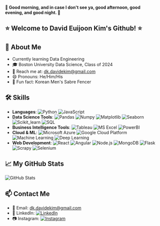 #### 👋 Good morning, and in case I don't see ya, good afternoon, good evening, and good night. 👋
## ⭐️ Welcome to David Euijoon Kim's Github! ⭐️

## 🌱 About Me
- Currently learning Data Engineering
- 🎓 Boston University Data Science, Class of 2024
- 📧 Reach me at: [dk.davidekim@gmail.com](mailto:dk.davidekim@gmail.com)
- 😄 Pronouns: He/Him/His
- 🤺 Fun fact: Korean Men's Sabre Fencer

## 🛠️ Skills
- **Languages**: ![Python](https://img.shields.io/badge/-Python-3776AB?style=flat&logo=Python&logoColor=white) ![JavaScript](https://img.shields.io/badge/-JavaScript-F7DF1E?style=flat&logo=javascript&logoColor=black)
- **Data Science Tools**: ![Pandas](https://img.shields.io/badge/-Pandas-150458?style=flat&logo=pandas&logoColor=white) ![Numpy](https://img.shields.io/badge/-Numpy-013243?style=flat&logo=numpy&logoColor=white) ![Matplotlib](https://img.shields.io/badge/-Matplotlib-263238?style=flat) ![Seaborn](https://img.shields.io/badge/-Seaborn-76b900?style=flat) ![Scikit_learn](https://img.shields.io/badge/-Scikit_learn-F7931E?style=flat&logo=scikit-learn&logoColor=white) ![SQL](https://img.shields.io/badge/-SQL-4479A1?style=flat&logo=mysql&logoColor=white)
- **Business Intelligence Tools**: ![Tableau](https://img.shields.io/badge/-Tableau-E97627?style=flat&logo=Tableau&logoColor=white) ![MS Excel](https://img.shields.io/badge/-MS_Excel-217346?style=flat&logo=microsoftexcel&logoColor=white) ![PowerBI](https://img.shields.io/badge/-PowerBI-F2C811?style=flat&logo=powerbi&logoColor=black)
- **Cloud & ML**: ![Microsoft Azure](https://img.shields.io/badge/-Microsoft_Azure-0089D6?style=flat&logo=microsoftazure&logoColor=white) ![Google Cloud Platform](https://img.shields.io/badge/-Google_Cloud-4285F4?style=flat&logo=googlecloud&logoColor=white) ![Machine Learning](https://img.shields.io/badge/-Machine_Learning-555555?style=flat) ![Deep Learning](https://img.shields.io/badge/-Deep_Learning-555555?style=flat)
- **Web Development**: ![React](https://img.shields.io/badge/-React-61DAFB?style=flat&logo=react&logoColor=black) ![Angular](https://img.shields.io/badge/-Angular-DD0031?style=flat&logo=angular&logoColor=white) ![Node.js](https://img.shields.io/badge/-Node.js-339933?style=flat&logo=nodedotjs&logoColor=white) ![MongoDB](https://img.shields.io/badge/-MongoDB-47A248?style=flat&logo=mongodb&logoColor=white) ![Flask](https://img.shields.io/badge/-Flask-000000?style=flat&logo=flask&logoColor=white) ![Scrapy](https://img.shields.io/badge/-Scrapy-0C4128?style=flat) ![Selenium](https://img.shields.io/badge/-Selenium-43B02A?style=flat&logo=selenium&logoColor=white)

## 📈 My GitHub Stats
![GitHub Stats](https://github-readme-stats.vercel.app/api?username=dk-davidekim&show_icons=true&theme=radical)

## 📫 Contact Me
- 📧 Email: [dk.davidekim@gmail.com](mailto:dk.davidekim@gmail.com)
- 🔗 LinkedIn: [![LinkedIn](https://img.shields.io/badge/-davidekim-blue?style=flat&logo=LinkedIn&logoColor=white)](https://www.linkedin.com/in/davidekim/)
- 📷 Instagram: [![Instagram](https://img.shields.io/badge/-dk.davidekim-E4405F?style=flat&logo=Instagram&logoColor=white)](https://www.instagram.com/dk.davidekim/)
